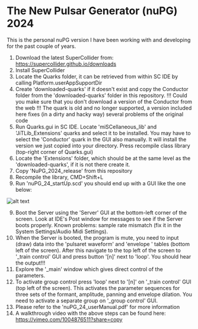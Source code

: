 # The New Pulsar Generator (nuPG) 2024 

This is the personal nuPG version I have been working with and developing for the past couple of years.

1. Download the latest SuperCollider from: https://supercollider.github.io/downloads  
2. Install SuperCollider
3. Locate the Quarks folder, it can be retrieved from within SC IDE by calling Platform.userAppSupportDir
4. Create 'downloaded-quarks' if it doesn't exist and copy the Conductor folder from the 'downloaded-quarks' folder in this repository. !!! Could you make sure that you don't download a version of the Conductor from the web !!! The quark is old and no longer supported, a version included here fixes (in a dirty and hacky way) several problems of the original code
4. Run Quarks.gui in SC IDE. Locate 'miSCellaneous_lib' and 'JiTLib_Extensions' quarks and select it to be installed. You may have to select the 'Conductor' quark in the GUI also manually. It will install the version we just copied into your directory. Press recompile class library (top-right corner of Quarks.gui)
5. Locate the 'Extensions' folder, which should be at the same level as the 'downloaded-quarks', if it is not there create it.
6. Copy 'NuPG_2024_release' from this repository
7. Recompile the library, CMD+Shift+L
8. Run 'nuPG_24_startUp.scd' you should end up with a GUI like the one below:

![alt text](https://github.com/marcinpiet/nuPG_1.0/blob/main/nuPG_2024_ScreenShot.png?raw=true)

9. Boot the Server using the 'Server' GUI at the bottom-left corner of the screen. Look at IDE's Post window for messages to see if the Server boots properly. Known problems: sample rate mismatch (fix it in the System Settings/Audio Midi Settings).
10. When the Server is booted, the program is mute, you need to input (draw) data into the 'pulsaret waveform' and 'envelope ' tables (bottom left of the screen). After this navigate to the top left of the screen to '_train control' GUI and press button '[n]' next to 'loop'. You should hear the output!!! 
11. Explore the '_main' window which gives direct control of the parameters. 
12. To activate group control press 'loop' next to '[n]' on '_train control' GUI (top left of the screen). This activates the parameter sequences for three sets of the formant, amplitude, panning and envelope dilation. You need to activate a separate group on '_group control' GUI. 
13. Please refer to the 'nuPG_24_userManual.pdf' for more information  
14. A walkthrough video with the above steps can be found here: https://vimeo.com/1004876511?share=copy           
 



